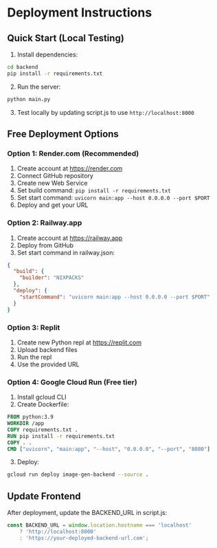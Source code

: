 # Deployment Instructions

## Quick Start (Local Testing)

1. Install dependencies:
```bash
cd backend
pip install -r requirements.txt
```

2. Run the server:
```bash
python main.py
```

3. Test locally by updating script.js to use `http://localhost:8000`

## Free Deployment Options

### Option 1: Render.com (Recommended)
1. Create account at https://render.com
2. Connect GitHub repository
3. Create new Web Service
4. Set build command: `pip install -r requirements.txt`
5. Set start command: `uvicorn main:app --host 0.0.0.0 --port $PORT`
6. Deploy and get your URL

### Option 2: Railway.app
1. Create account at https://railway.app
2. Deploy from GitHub
3. Set start command in railway.json:
```json
{
  "build": {
    "builder": "NIXPACKS"
  },
  "deploy": {
    "startCommand": "uvicorn main:app --host 0.0.0.0 --port $PORT"
  }
}
```

### Option 3: Replit
1. Create new Python repl at https://replit.com
2. Upload backend files
3. Run the repl
4. Use the provided URL

### Option 4: Google Cloud Run (Free tier)
1. Install gcloud CLI
2. Create Dockerfile:
```dockerfile
FROM python:3.9
WORKDIR /app
COPY requirements.txt .
RUN pip install -r requirements.txt
COPY . .
CMD ["uvicorn", "main:app", "--host", "0.0.0.0", "--port", "8080"]
```
3. Deploy:
```bash
gcloud run deploy image-gen-backend --source .
```

## Update Frontend

After deployment, update the BACKEND_URL in script.js:
```javascript
const BACKEND_URL = window.location.hostname === 'localhost' 
    ? 'http://localhost:8000'
    : 'https://your-deployed-backend-url.com';
```